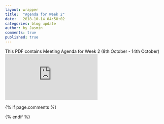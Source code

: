 ```yaml
---
layout: wrapper
title:  "Agenda for Week 2"
date:   2018-10-14 04:58:02
categories: blog update
author: by Jasmin
comments: true
published: true
---
```


This PDF contains Meeting Agenda for Week 2 (8th October - 14th October)
![Agenda WEEK 2](https://github.com/mohamedjasmin/lothori/blob/gh-pages/img/Meeting-Agenda%20%5BWEEK%202%5D.pdf)








{% if page.comments %} 
<div id="disqus_thread"></div>
<script>
var disqus_config = function () {
this.page.url = PAGE_URL;  
this.page.identifier = PAGE_IDENTIFIER; 
};
*/
(function() { 
var d = document, s = d.createElement('script');
s.src = 'https://lothori16.disqus.com/embed.js';
s.setAttribute('data-timestamp', +new Date());
(d.head || d.body).appendChild(s);
})();
</script>
{% endif %}
